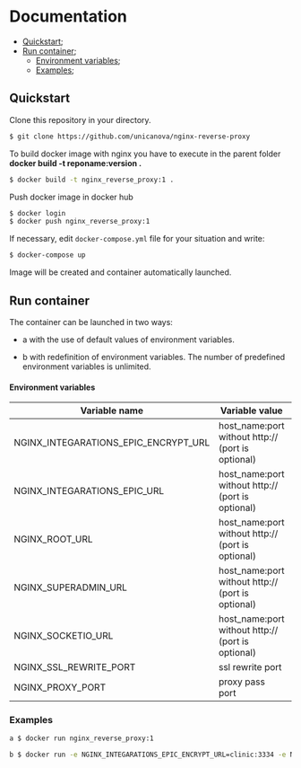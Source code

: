 # Documentation

+ [Quickstart](#Quickstart);
+ [Run container](#Run);
    + [Environment variables](#Table2);
    + [Examples](#Ex2);

## <a name="Quickstart"></a> Quickstart

Clone this repository in your directory.

```sh
$ git clone https://github.com/unicanova/nginx-reverse-proxy
```
To build docker image with nginx you have to execute in the parent folder **docker build -t reponame:version .**

```sh
$ docker build -t nginx_reverse_proxy:1 .
```
Push docker image in docker hub
```sh
$ docker login
$ docker push nginx_reverse_proxy:1
```

If necessary, edit `docker-compose.yml` file for your situation and write:

```sh
$ docker-compose up
```

Image will be created and container automatically launched. 

## <a name="Run"></a> Run container

The container can be launched in two ways:

* a with the use of default values of environment variables.

* b with redefinition of environment variables. The number of predefined environment variables is unlimited.

#### <a name="Table2"></a> Environment variables

| Variable name | Variable value | Default Value |
| ------------- | -------------- | ------------- |
| NGINX_INTEGARATIONS_EPIC_ENCRYPT_URL | host_name:port without http:// (port is optional) | localhost:3001 |
| NGINX_INTEGARATIONS_EPIC_URL | host_name:port without http:// (port is optional) | localhost:3001 |
| NGINX_ROOT_URL | host_name:port without http:// (port is optional)  | localhost:3001 |
| NGINX_SUPERADMIN_URL | host_name:port without http:// (port is optional) | 127.0.0.1:3011 |
| NGINX_SOCKETIO_URL | host_name:port without http:// (port is optional) | localhost:3001 |
| NGINX_SSL_REWRITE_PORT | ssl rewrite port | 8080 |
| NGINX_PROXY_PORT | proxy pass port | 80 |

### <a name="Ex2"></a> Examples 

```sh
a $ docker run nginx_reverse_proxy:1

b $ docker run -e NGINX_INTEGARATIONS_EPIC_ENCRYPT_URL=clinic:3334 -e NGINX_SSL_REWRITE_PORT=1111 nginx_reverse_proxy:1"
```
